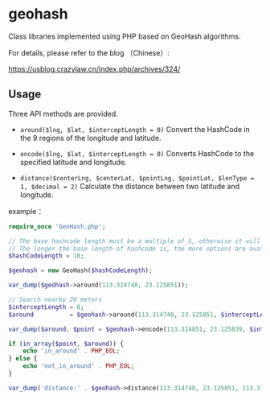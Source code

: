 # geohash

Class libraries implemented using PHP based on GeoHash algorithms.

For details, please refer to the blog （Chinese）:

https://usblog.crazylaw.cn/index.php/archives/324/

## Usage

Three API methods are provided.

- `around($lng, $lat, $interceptLength = 0)`  Convert the HashCode in the 9 regions of the longitude and latitude.

- `encode($lng, $lat, $interceptLength = 0)`  Converts HashCode to the specified latitude and longitude.

- `distance($centerLng, $centerLat, $pointLng, $pointLat, $lenType = 1, $decimal = 2)`  Calculate the distance between two latitude and longitude.

example：

```php
require_once 'GeoHash.php';

// The base hashcode length must be a multiple of 5, otherwise it will automatically be filled to a multiple of 5.
// The longer the base length of hashcode is, the more options are available to intercept, and the longer it is recommended. 10 is usually enough.
$hashCodeLength = 10;

$geohash = new GeoHash($hashCodeLength);

var_dump($geohash->around(113.314748, 23.125851));

// Search nearby 20 meters
$interceptLength = 8;
$around          = $geohash->around(113.314748, 23.125851, $interceptLength);

var_dump($around, $point = $geohash->encode(113.314851, 23.125839, $interceptLength));

if (in_array($point, $around)) {
    echo 'in_around' . PHP_EOL;
} else {
    echo 'not_in_around' . PHP_EOL;
}

var_dump('distance:' . $geohash->distance(113.314748, 23.125851, 113.314851, 23.125839) . 'm');
```
